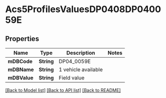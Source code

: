 # Acs5ProfilesValuesDP0408DP040059E

## Properties
Name | Type | Description | Notes
------------ | ------------- | ------------- | -------------
**mDBCode** | **String** | DP04_0059E | 
**mDBName** | **String** | 1 vehicle available | 
**mDBValue** | **String** | Field value | 

[[Back to Model list]](../README.md#documentation-for-models) [[Back to API list]](../README.md#documentation-for-api-endpoints) [[Back to README]](../README.md)


